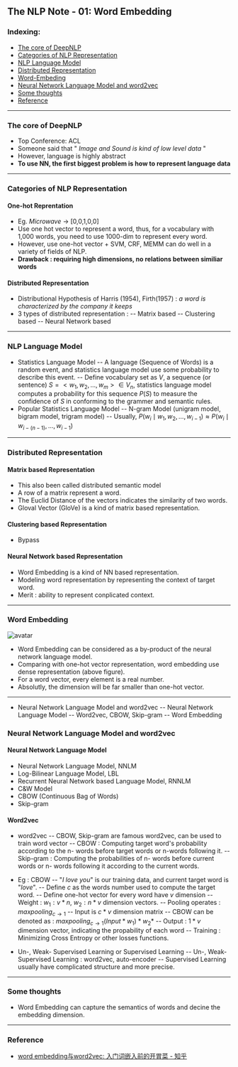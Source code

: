 ## The NLP Note - 01: Word Embedding

### Indexing:
- [The core of DeepNLP](#The-core-of-DeepNLP)
- [Categories of NLP Representation](#Categories-of-NLP-Representation)
- [NLP Language Model](#NLP-Language-Model)
- [Distributed Representation](#Distributed-Representation)
- [Word-Embeding](#Word-Embeding)
- [Neural Network Language Model and word2vec](#Neural-Network-Language-Model-and-word2vec)
- [Some thoughts](#Some-thoughts)
- [Reference](#Reference)

---
### The core of DeepNLP

- Top Conference: ACL
- Someone said that " *Image and Sound is kind of low level data* "
- However, language is highly abstract
-  **To use NN, the first biggest problem is how to represent language data**

---
### Categories of NLP Representation
#### One-hot Reprentation
- Eg. *Microwave* -> [0,0,1,0,0]
- Use one hot vector to represent a word, thus, for a vocabulary with 1,000 words, you need to use 1000-dim to represent every word.
- However, use one-hot vector + SVM, CRF, MEMM can do well in a variety of fields of NLP.
- **Drawback : requiring high dimensions, no relations between similiar words** 

#### Distributed Representation
- Distributional Hypothesis of Harris (1954), Firth(1957)  : *a word is characterized by the company it keeps*
- 3 types of distributed representation : 
-- Matrix based
-- Clustering based
-- Neural Network based

---
### NLP Language Model
- Statistics Language Model
-- A language (Sequence of Words) is a random event, and statistics language model use some probability to describe this event.
-- Define vocabulary set as $V$, a sequence (or sentence) $S = <w_1, w_2,...,w_m>\in V_n$, statistics language model computes a probability for this sequence $P(S)$ to measure the confidence of $S$ in conforming to the grammer and semantic rules.
- Popular Statistics Language Model
-- N-gram Model (unigram model, bigram model, trigram model)
-- Usually, $P(w_i\mid w_1, w_2, ..., w_{i-1})\approx P(w_i\mid w_{i-(n-1)}, ..., w_{i-1})$

---
### Distributed Representation
#### Matrix based Representation
- This also been called distributed semantic model
- A row of a matrix represent a word.
- The Euclid Distance of the vectors indicates the similarity of two words.
- Gloval Vector (GloVe) is a kind of matrix based representation.

#### Clustering based Representation
- Bypass

#### Neural Network based Representation
- Word Embedding is a kind of NN based representation.
- Modeling word representation by representing the context of target word.
- Merit : ability to represent conplicated context.

---
### Word Embedding
![avatar](C:/Users/qiu/Boostnote/notes/images/NLP_Note01/f1.png)
- Word Embedding can be considered as a by-product of the neural network language model.
- Comparing with one-hot vector representation, word embedding use dense representation (above figure). 
- For a word vector, every element is a real number.
- Absolutly, the dimension will be far smaller than one-hot vector.

---
- Neural Network Language Model and word2vec
-- Neural Network Language Model
-- Word2vec, CBOW, Skip-gram
-- Word Embedding

### Neural Network Language Model and word2vec
#### Neural Network Language Model
- Neural Network Language Model, NNLM
- Log-Bilinear Language Model, LBL
- Recurrent Neural Network based Language Model, RNNLM
- C&W Model
- CBOW (Continuous Bag of Words)
- Skip-gram

####  Word2vec
- word2vec
-- CBOW, Skip-gram are famous word2vec, can be used to train word vector
-- CBOW : Computing target word's probability according to the n- words before target words or n-words following it.
-- Skip-gram : Computing the probabilities of n- words before current words or n- words following it according to the current words.

- Eg : CBOW
-- "*I love you*" is our training data, and current target word is "*love*".
-- Define $c$ as the words number used to compute the target word.
-- Define one-hot vector for every word have $v$ dimension
-- Weight : $w_1 :v*n$, $w_2 :n*v$ dimension vectors.
-- Pooling operates : $maxpooling_{c\to1}$
-- Input is $c*v$ dimension matrix
-- CBOW can be denoted as : $maxpooling_{c\to1}( Input*w_1 )*w_2*$
-- Output : $1*v$ dimension vector, indicating the propability of each word
-- Training : Minimizing Cross Entropy or other losses functions.

- Un-, Weak- Supervised Learning or Supervised Learning
-- Un-, Weak- Supervised Learning : word2vec, auto-encoder
-- Supervised Learning usually have complicated structure and more precise.

---
### Some thoughts
- Word Embedding can capture the semantics of words and decine the embedding dimension.

___
### Reference
- [word embedding与word2vec: 入门词嵌入前的开胃菜 - 知乎](https://zhuanlan.zhihu.com/p/32590428)







